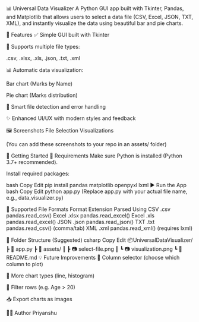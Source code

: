 📊 Universal Data Visualizer
A Python GUI app built with Tkinter, Pandas, and Matplotlib that allows users to select a data file (CSV, Excel, JSON, TXT, XML), and instantly visualize the data using beautiful bar and pie charts.

🎯 Features
✅ Simple GUI built with Tkinter

📁 Supports multiple file types:

.csv, .xlsx, .xls, .json, .txt, .xml

📊 Automatic data visualization:

Bar chart (Marks by Name)

Pie chart (Marks distribution)

🧠 Smart file detection and error handling

✨ Enhanced UI/UX with modern styles and feedback

🖼️ Screenshots
File Selection	Visualizations

(You can add these screenshots to your repo in an assets/ folder)

🚀 Getting Started
🔧 Requirements
Make sure Python is installed (Python 3.7+ recommended).

Install required packages:

bash
Copy
Edit
pip install pandas matplotlib openpyxl lxml
▶️ Run the App
bash
Copy
Edit
python app.py
(Replace app.py with your actual file name, e.g., data_visualizer.py)

📂 Supported File Formats
Format	Extension	Parsed Using
CSV	.csv	pandas.read_csv()
Excel	.xlsx	pandas.read_excel()
Excel	.xls	pandas.read_excel()
JSON	.json	pandas.read_json()
TXT	.txt	pandas.read_csv() (comma/tab)
XML	.xml	pandas.read_xml() (requires lxml)

📁 Folder Structure (Suggested)
csharp
Copy
Edit
📦UniversalDataVisualizer/
 ┣ 📜 app.py
 ┣ 📁 assets/
 ┃ ┣ 📷 select-file.png
 ┃ ┗ 📷 visualization.png
 ┗ 📜 README.md
💡 Future Improvements
📌 Column selector (choose which column to plot)

📌 More chart types (line, histogram)

📌 Filter rows (e.g. Age > 20)

📥 Export charts as images

👨‍💻 Author
Priyanshu